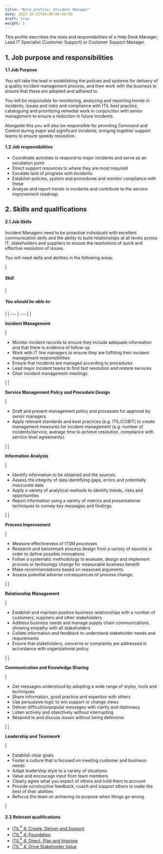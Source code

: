 ```yaml
---
title: "Role profile: Incident Manager"
date: 2023-10-21T00:00:00-06:00
draft: true
weight: 1
---
```


This profile describes the roles and responsibilities of a Help Desk Manager, Lead IT Specialist (Customer Support) or Customer Support Manager.

## 1. Job purpose and responsibilities

#### 1.1 Job Purpose

You will take the lead in establishing the policies and systems for delivery of a quality incident management process, and then work with the business to ensure that these are adopted and adhered to.

You will be responsible for monitoring, analyzing and reporting trends in incidents, issues and risks and compliance with ITIL best practice, cataloguing and prioritizing remedial work in conjunction with senior management to ensure a reduction in future incidents.

Alongside this you will also be responsible for providing Command and Control during major and significant incidents, bringing together support teams to ensure speedy resolution.

#### 1.2 Job responsibilities

*   Coordinate activities to respond to major incidents and serve as an escalation point
*   Direct support resources to where they are most required
*   Escalate lack of progress with incidents.
*   Establish policies, system and procedures and monitor compliance with these
*   Analyse and report trends in incidents and contribute to the service improvement roadmap.

## 2. Skills and qualifications

#### 2.1 Job Skills

Incident Managers need to be proactive individuals with excellent communication skills and the ability to build relationships at all levels across IT, stakeholders and suppliers to ensure the resolutions of quick and effective resolution of issues.

You will need skills and abilities in the following areas:

| 
##### **Skill**

 | 

##### **You should be able to:**

 |
| --- | --- |
| 

**Incident Management**

 | 

*   Monitor incident records to ensure they include adequate information and that there is evidence of follow-up
*   Work with IT line managers to ensure they are fulfilling their incident management responsibilities
*   Ensure that incidents are managed according to procedures
*   Lead major incident teams to find fast resolution and restore services
*   Chair incident management meetings.

 |
| 

**Service Management Policy and Procedure Design**

 | 

*   Draft and present management policy and processes for approval by senior managers
*   Apply relevant standards and best practices (e.g. ITIL/COBIT) to create management measures for incident management (e.g. number of incidents/service, average time to achieve resolution, compliance with service level agreements).

 |
| 

**Information Analysis**

 | 

*   Identify information to be obtained and the sources
*   Assess the integrity of data identifying gaps, errors and potentially inaccurate data
*   Apply a variety of analytical methods to identify trends, risks and opportunities
*   Report information using a variety of metrics and presentational techniques to convey key messages and findings.

 |
| 

**Process Improvement**

 | 

*   Measure effectiveness of ITSM processes
*   Research and benchmark process design from a variety of sources in order to define possible innovations
*   Follow a systematic methodology to evaluate, design and implement process or technology change for measurable business benefit
*   Make recommendations based on reasoned arguments
*   Assess potential adverse consequences of process change.

 |
| 

**Relationship Management**

 | 

*   Establish and maintain positive business relationships with a number of customers, suppliers and other stakeholders
*   Address business needs and manage supply chain communications, showing empathy with all stakeholders
*   Collate information and feedback to understand stakeholder needs and requirements
*   Ensure that stakeholders, concerns or complaints are addressed in accordance with organizational policy.

 |
| 

**Communication and Knowledge Sharing**

 | 

*   Get messages understood by adopting a wide range of styles, tools and techniques
*   Share information, good practice and expertise with others
*   Use persuasive logic to win support or change views
*   Deliver difficult/unpopular messages with clarity and diplomacy
*   Listen actively and objectively without interrupting
*   Respond to and discuss issues without being defensive.

 |
| 

**Leadership and Teamwork**

 | 

*   Establish clear goals
*   Foster a culture that is focused on meeting customer and business needs
*   Adapt leadership style to a variety of situations
*   Value and encourage input from team members
*   Clearly agree what you expect of others and hold them to account
*   Provide constructive feedback, coach and support others to make the best of their abilities
*   Refocus the team on achieving its purpose when things go wrong.

 |

#### 2.2 Relevant qualifications

*   [ITIL<sup>®</sup> 4: Create, Deliver and Support](https://www.axelos.com/certifications/itil-service-management/managing-professional/create-deliver-and-support)
*   [ITIL<sup>®</sup> 4: Foundation](https://www.axelos.com/certifications/itil-service-management/itil-4-foundation)
*   [ITIL<sup>®</sup> 4: Direct, Plan and Improve](https://www.axelos.com/certifications/itil-service-management/managing-professional/direct-plan-and-improve)
*   [ITIL<sup>®</sup> 4: Drive Stakeholder Value](https://www.axelos.com/certifications/itil-service-management/managing-professional/drive-stakeholder-value)

